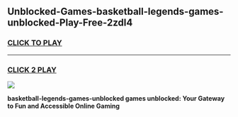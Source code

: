 
## Unblocked-Games-basketball-legends-games-unblocked-Play-Free-2zdl4
<h3>
<a href="https://premium76.site?title=basketball-legends-games-unblocked&ref=21A">CLICK TO PLAY</a></h3>
<hr>

<h3>
<a href="https://premium76.site?title=basketball-legends-games-unblocked&ref=21A">CLICK 2 PLAY</a>
  
</h3>

<a href="https://premium76.site?title=basketball-legends-games-unblocked&ref=21A"><img src="https://clearcache.store/games.png"></a>


**basketball-legends-games-unblocked games unblocked: Your Gateway to Fun and Accessible Online Gaming**

